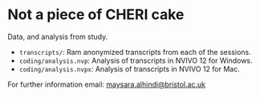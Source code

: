 Not a piece of CHERI cake
=========================

Data, and analysis from study.

- `transcripts/`: Ram anonymized transcripts from each of the sessions.
- `coding/analysis.nvp`: Analysis of transcripts in NVIVO 12 for Windows.
- `coding/analysis.nvpx`: Analysis of transcripts in NVIVO 12 for Mac. 

For further information email: [maysara.alhindi@bristol.ac.uk](mailto://maysara.alhindi@bristol.ac.uk)
